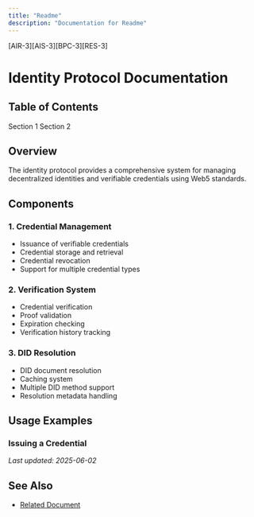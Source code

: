 ```yaml
---
title: "Readme"
description: "Documentation for Readme"
---
```


[AIR-3][AIS-3][BPC-3][RES-3]


<!-- markdownlint-disable MD013 line-length -->

# Identity Protocol Documentation

## Table of Contents

 Section 1
 Section 2


## Overview

The identity protocol provides a comprehensive system for managing decentralized identities and verifiable credentials using Web5 standards.

## Components

### 1. Credential Management

- Issuance of verifiable credentials
- Credential storage and retrieval
- Credential revocation
- Support for multiple credential types

### 2. Verification System

- Credential verification
- Proof validation
- Expiration checking
- Verification history tracking

### 3. DID Resolution

- DID document resolution
- Caching system
- Multiple DID method support
- Resolution metadata handling

## Usage Examples

### Issuing a Credential


*Last updated: 2025-06-02*

## See Also

- [Related Document](#related-document)

